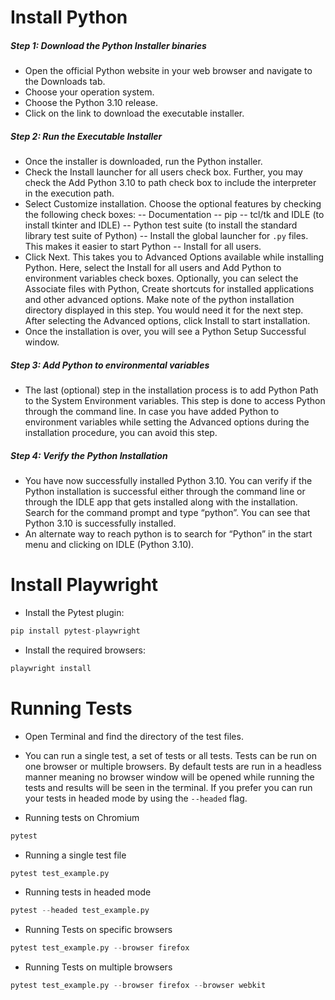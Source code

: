 # Install Python

##### Step 1: Download the Python Installer binaries

- Open the official Python website in your web browser and navigate to the Downloads tab.
- Choose your operation system.
- Choose the Python 3.10 release.
- Click on the link to download the executable installer.

##### Step 2: Run the Executable Installer

- Once the installer is downloaded, run the Python installer.
- Check the Install launcher for all users check box. Further, you may check the Add Python 3.10 to path check box to include the interpreter in the execution path.
- Select Customize installation. Choose the optional features by checking the following check boxes:
-- Documentation
-- pip
-- tcl/tk and IDLE (to install tkinter and IDLE)
-- Python test suite (to install the standard library test suite of Python)
-- Install the global launcher for `.py` files. This makes it easier to start Python
-- Install for all users.
- Click Next. This takes you to Advanced Options available while installing Python. Here, select the Install for all users and Add Python to environment variables check boxes. Optionally, you can select the Associate files with Python, Create shortcuts for installed applications and other advanced options. Make note of the python installation directory displayed in this step. You would need it for the next step. After selecting the Advanced options, click Install to start installation.
- Once the installation is over, you will see a Python Setup Successful window.

##### Step 3: Add Python to environmental variables

- The last (optional) step in the installation process is to add Python Path to the System Environment variables. This step is done to access Python through the command line. In case you have added Python to environment variables while setting the Advanced options during the installation procedure, you can avoid this step.

##### Step 4: Verify the Python Installation

- You have now successfully installed Python 3.10. You can verify if the Python installation is successful either through the command line or through the IDLE app that gets installed along with the installation. Search for the command prompt and type “python”. You can see that Python 3.10 is successfully installed.
- An alternate way to reach python is to search for “Python” in the start menu and clicking on IDLE (Python 3.10).

# Install Playwright

- Install the Pytest plugin:

```python 
pip install pytest-playwright
```

- Install the required browsers:

``` python
playwright install
```

# Running Tests

- Open Terminal and find the directory of the test files.
- You can run a single test, a set of tests or all tests. Tests can be run on one browser or multiple browsers. By default tests are run in a headless manner meaning no browser window will be opened while running the tests and results will be seen in the terminal. If you prefer you can run your tests in headed mode by using the 
`--headed` flag.

- Running tests on Chromium

```python
pytest
```

- Running a single test file

```python 
pytest test_example.py
```

- Running tests in headed mode

```python
pytest --headed test_example.py
```

- Running Tests on specific browsers

```python
pytest test_example.py --browser firefox
```

- Running Tests on multiple browsers

```python
pytest test_example.py --browser firefox --browser webkit
```
